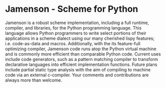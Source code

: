Jamenson - Scheme for Python
==========================================
Jamenson is a robust scheme implementation, including a full runtime, compiler, and libraries, for the Python programming language. This language allows Python programmers to write select portions of their applications in a scheme dialect using our many cherished lispy features; i.e. code-as-data and macros. Additionally, with the its feature-full optimizing compiler, Jamenson code runs atop the Python virtual machine and is commonly more efficient than comparable Python code. Current uses include code generators, such as a pattern matching compiler to transform declarative languages into efficient implementation functions. Future plans include partial static type analysis with the aim of compiling to machine code via an external c-compiler. Your comments and contributions are always more than welcome. 